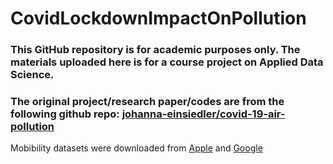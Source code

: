 # CovidLockdownImpactOnPollution

### This GitHub repository is for academic purposes only. The materials uploaded here is for a course project on Applied Data Science.

### The original project/research paper/codes are from the following github repo: [johanna-einsiedler/covid-19-air-pollution](https://github.com/johanna-einsiedler/covid-19-air-pollution)

Mobibility datasets were downloaded from [Apple](https://covid19.apple.com/mobility) and [Google](https://www.google.com/covid19/mobility/)
